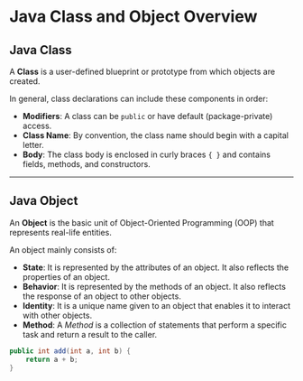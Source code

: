 # Java Class and Object Overview

## Java Class

A **Class** is a user-defined blueprint or prototype from which objects are created.

In general, class declarations can include these components in order:

- **Modifiers**: A class can be `public` or have default (package-private) access.
- **Class Name**: By convention, the class name should begin with a capital letter.
- **Body**: The class body is enclosed in curly braces `{ }` and contains fields, methods, and constructors.

---

## Java Object

An **Object** is the basic unit of Object-Oriented Programming (OOP) that represents real-life entities.

An object mainly consists of:

- **State**: It is represented by the attributes of an object. It also reflects the properties of an object.
- **Behavior**: It is represented by the methods of an object. It also reflects the response of an object to other objects.
- **Identity**: It is a unique name given to an object that enables it to interact with other objects.
- **Method**: A *Method* is a collection of statements that perform a specific task and return a result to the caller.

```java
public int add(int a, int b) {
    return a + b;
}

